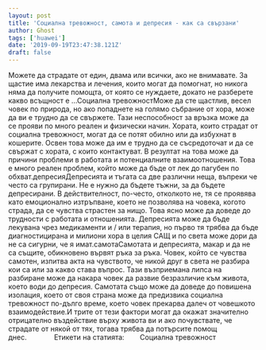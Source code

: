 ```yaml
---
layout: post
title: 'Социална тревожност, самота и депресия - как са свързани'
author: Ghost
tags: ['huawei']
date: '2019-09-19T23:47:38.121Z'
draft: false
---
```


Можете да страдате от един, двама или всички, ако не внимавате. За щастие има лекарства и лечения, които могат да помогнат, но никога няма да получите помощта, от която се нуждаете, докато не разберете какво всъщност е ...Социална тревожностМоже да сте щастлив, весел човек по природа, но ако попаднете на голямо събрание от хора, може да ви е трудно да се свържете. Тази неспособност за връзка може да се прояви по много реален и физически начин. Хората, които страдат от социална тревожност, могат да се потят обилно или да избухнат в кошерите. Освен това може да им е трудно да се съсредоточат и да се свържат с хората, с които контактуват. В резултат на това може да причини проблеми в работата и потенциалните взаимоотношения. Това е много реален проблем, който може да бъде от лек до пагубен по обхват.депресияДепресията и тъгата са две различни неща, въпреки че често са групирани. Не е нужно да бъдете тъжни, за да бъдете депресирани. В действителност, по-често, отколкото не, тя се проявява като емоционално изтръпване, което не позволява на човека, когото страда, да се чувства страстен за нищо. Това ясно може да доведе до трудности с работата и отношенията. Депресията може да бъде лекувана чрез медикаменти и / или терапия, но първо тя трябва да бъде диагностицирана и милиони хора в целия САЩ и по света може дори да не са сигурни, че я имат.самотаСамотата и депресията, макар и да не са същите, обикновено вървят ръка за ръка. Човек, който се чувства самотен, изпитва акта на чувството, че никой друг в света не разбира кои са или за какво става въпрос. Тази възприемана липса на разбиране може да накара човек да развие безразличие към живота, което води до депресия. Самотата също може да доведе до повишена изолация, което от своя страна може да предизвика социална тревожност по-дълго време, което човек прекарва далеч от човешкото взаимодействие.И трите от тези фактори могат да окажат значително отрицателно въздействие върху живота ви и ако почувствате, че страдате от някой от тях, тогава трябва да потърсите помощ днес.              Етикети на статията:        Социална тревожност
